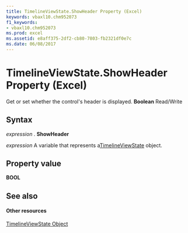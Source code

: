 ```yaml
---
title: TimelineViewState.ShowHeader Property (Excel)
keywords: vbaxl10.chm952073
f1_keywords:
- vbaxl10.chm952073
ms.prod: excel
ms.assetid: e8aff375-2df2-cb80-7803-fb2321df0e7c
ms.date: 06/08/2017
---
```



# TimelineViewState.ShowHeader Property (Excel)

Get or set whether the control's header is displayed.  **Boolean** Read/Write


## Syntax

 _expression_ . **ShowHeader**

 _expression_ A variable that represents a[TimelineViewState](Excel.timelineviewstate.md) object.


## Property value

 **BOOL**


## See also


#### Other resources



[TimelineViewState Object](Excel.timelineviewstate.md)

